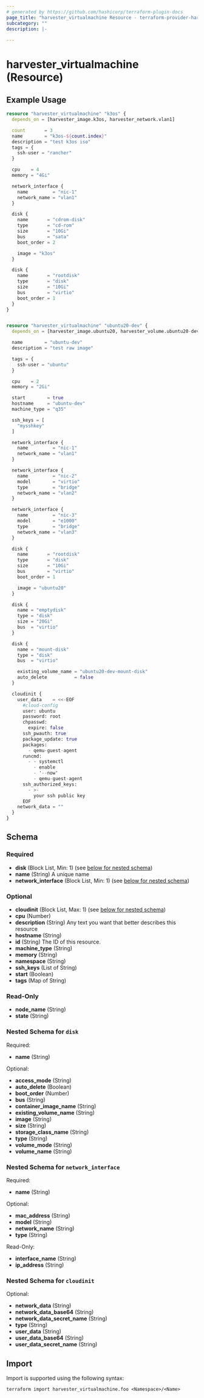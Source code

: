 ```yaml
---
# generated by https://github.com/hashicorp/terraform-plugin-docs
page_title: "harvester_virtualmachine Resource - terraform-provider-harvester"
subcategory: ""
description: |-
  
---
```


# harvester_virtualmachine (Resource)



## Example Usage

```terraform
resource "harvester_virtualmachine" "k3os" {
  depends_on = [harvester_image.k3os, harvester_network.vlan1]

  count       = 3
  name        = "k3os-${count.index}"
  description = "test k3os iso"
  tags = {
    ssh-user = "rancher"
  }

  cpu    = 4
  memory = "4Gi"

  network_interface {
    name         = "nic-1"
    network_name = "vlan1"
  }

  disk {
    name       = "cdrom-disk"
    type       = "cd-rom"
    size       = "10Gi"
    bus        = "sata"
    boot_order = 2

    image = "k3os"
  }

  disk {
    name       = "rootdisk"
    type       = "disk"
    size       = "10Gi"
    bus        = "virtio"
    boot_order = 1
  }
}


resource "harvester_virtualmachine" "ubuntu20-dev" {
  depends_on = [harvester_image.ubuntu20, harvester_volume.ubuntu20-dev-mount-disk, harvester_network.vlan1, harvester_network.vlan2, harvester_network.vlan3]

  name        = "ubuntu-dev"
  description = "test raw image"

  tags = {
    ssh-user = "ubuntu"
  }

  cpu    = 2
  memory = "2Gi"

  start        = true
  hostname     = "ubuntu-dev"
  machine_type = "q35"

  ssh_keys = [
    "mysshkey"
  ]

  network_interface {
    name         = "nic-1"
    network_name = "vlan1"
  }

  network_interface {
    name         = "nic-2"
    model        = "virtio"
    type         = "bridge"
    network_name = "vlan2"
  }

  network_interface {
    name         = "nic-3"
    model        = "e1000"
    type         = "bridge"
    network_name = "vlan3"
  }

  disk {
    name       = "rootdisk"
    type       = "disk"
    size       = "10Gi"
    bus        = "virtio"
    boot_order = 1

    image = "ubuntu20"
  }

  disk {
    name = "emptydisk"
    type = "disk"
    size = "20Gi"
    bus  = "virtio"
  }

  disk {
    name = "mount-disk"
    type = "disk"
    bus  = "virtio"

    existing_volume_name = "ubuntu20-dev-mount-disk"
    auto_delete          = false
  }

  cloudinit {
    user_data    = <<-EOF
      #cloud-config
      user: ubuntu
      password: root
      chpasswd:
        expire: false
      ssh_pwauth: true
      package_update: true
      packages:
        - qemu-guest-agent
      runcmd:
        - - systemctl
          - enable
          - '--now'
          - qemu-guest-agent
      ssh_authorized_keys:
        - >-
          your ssh public key
      EOF
    network_data = ""
  }
}
```

<!-- schema generated by tfplugindocs -->
## Schema

### Required

- **disk** (Block List, Min: 1) (see [below for nested schema](#nestedblock--disk))
- **name** (String) A unique name
- **network_interface** (Block List, Min: 1) (see [below for nested schema](#nestedblock--network_interface))

### Optional

- **cloudinit** (Block List, Max: 1) (see [below for nested schema](#nestedblock--cloudinit))
- **cpu** (Number)
- **description** (String) Any text you want that better describes this resource
- **hostname** (String)
- **id** (String) The ID of this resource.
- **machine_type** (String)
- **memory** (String)
- **namespace** (String)
- **ssh_keys** (List of String)
- **start** (Boolean)
- **tags** (Map of String)

### Read-Only

- **node_name** (String)
- **state** (String)

<a id="nestedblock--disk"></a>
### Nested Schema for `disk`

Required:

- **name** (String)

Optional:

- **access_mode** (String)
- **auto_delete** (Boolean)
- **boot_order** (Number)
- **bus** (String)
- **container_image_name** (String)
- **existing_volume_name** (String)
- **image** (String)
- **size** (String)
- **storage_class_name** (String)
- **type** (String)
- **volume_mode** (String)
- **volume_name** (String)


<a id="nestedblock--network_interface"></a>
### Nested Schema for `network_interface`

Required:

- **name** (String)

Optional:

- **mac_address** (String)
- **model** (String)
- **network_name** (String)
- **type** (String)

Read-Only:

- **interface_name** (String)
- **ip_address** (String)


<a id="nestedblock--cloudinit"></a>
### Nested Schema for `cloudinit`

Optional:

- **network_data** (String)
- **network_data_base64** (String)
- **network_data_secret_name** (String)
- **type** (String)
- **user_data** (String)
- **user_data_base64** (String)
- **user_data_secret_name** (String)

## Import

Import is supported using the following syntax:

```shell
terraform import harvester_virtualmachine.foo <Namespace>/<Name>
```
